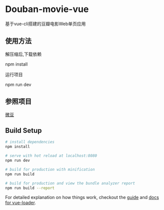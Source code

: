 # Douban-movie-vue

基于vue-cli搭建的豆瓣电影Web单页应用

## 使用方法

解压缩后,下载依赖

npm install

运行项目

npm run dev 

## 参照项目

[微豆](http://vdo.ralfz.com/)


## Build Setup

``` bash
# install dependencies
npm install

# serve with hot reload at localhost:8080
npm run dev

# build for production with minification
npm run build

# build for production and view the bundle analyzer report
npm run build --report
```

For detailed explanation on how things work, checkout the [guide](http://vuejs-templates.github.io/webpack/) and [docs for vue-loader](http://vuejs.github.io/vue-loader).
